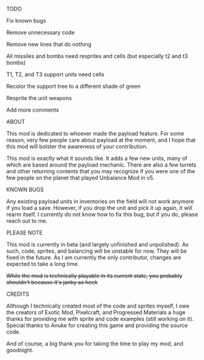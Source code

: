 TODO

Fix known bugs

Remove unnecessary code

Remove new lines that do nothing

All missiles and bombs need resprites and cells (but especially t2 and t3 bombs)

T1, T2, and T3 support units need cells

Recolor the support tree to a different shade of green

Resprite the unit weapons

Add more comments

ABOUT

This mod is dedicated to whoever made the payload feature. For some reason, very few people care about payload at the moment, and I hope that this mod will bolster the awareness of your contribution.

This mod is exactly what it sounds like. It adds a few new units, many of which are based around the payload mechanic. There are also a few turrets and other returning contents that you may recognize if you were one of the few people on the planet that played Unbalance Mod in v5.

KNOWN BUGS

Any existing payload units in inventories on the field will not work anymore if you load a save. However, if you drop the unit and pick it up again, it will rearm itself. I currently do not know how to fix this bug, but if you do, please reach out to me.

PLEASE NOTE

This mod is currently in beta (and largely unfinished and unpolished). As such, code, sprites, and balancing will be unstable for now. They will be fixed in the future. As I am currently the only contributor, changes are expected to take a long time.

~~While the mod is technically playable in its current state, you probably shouldn't because it's janky as heck~~

CREDITS

Although I technically created most of the code and sprites myself, I owe the creators of Exotic Mod, Pixelcraft, and Progressed Materials a huge thanks for providing me with sprite and code examples (still working on it).
Special thanks to Anuke for creating this game and providing the source code.

And of course, a big thank you for taking the time to play my mod, and goodnight.
